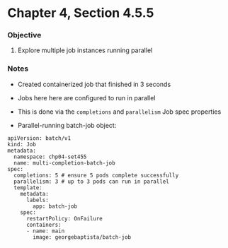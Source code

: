 # Chapter 4, Section 4.5.5

### Objective
1. Explore multiple job instances running parallel

### Notes

- Created containerized job that finished in 3 seconds

- Jobs here here are configured to run in parallel

- This is done via the `completions` and `parallelism` Job spec properties

- Parallel-running batch-job object:
```
apiVersion: batch/v1
kind: Job
metadata:
  namespace: chp04-set455
  name: multi-completion-batch-job
spec:
  completions: 5 # ensure 5 pods complete successfully
  parallelism: 3 # up to 3 pods can run in parallel
  template:
    metadata:
      labels:
        app: batch-job
    spec:
      restartPolicy: OnFailure
      containers:
      - name: main
        image: georgebaptista/batch-job
```
